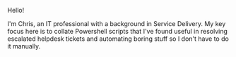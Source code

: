 Hello!

I'm Chris, an IT professional with a background in Service Delivery. My key focus here is to collate Powershell scripts that I've found useful in resolving escalated helpdesk tickets and automating boring stuff so I don't have to do it manually.

<!---
chris-topping-utils/chris-topping-utils is a ✨ special ✨ repository because its `README.md` (this file) appears on your GitHub profile.
You can click the Preview link to take a look at your changes.
--->
